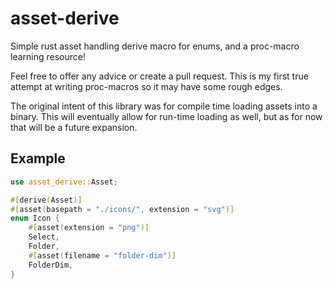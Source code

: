# asset-derive

Simple rust asset handling derive macro for enums, and a proc-macro learning resource!

Feel free to offer any advice or create a pull request. This is my first
true attempt at writing proc-macros so it may have some rough edges.

The original intent of this library was for compile time loading assets into a binary.
This will eventually allow for run-time loading as well, but as for now that will be a
future expansion.

## Example

```rust
use asset_derive::Asset;

#[derive(Asset)]
#[asset(basepath = "./icons/", extension = "svg")]
enum Icon {
    #[asset(extension = "png")]
    Select,
    Folder,
    #[asset(filename = "folder-dim")]
    FolderDim,
}
```
